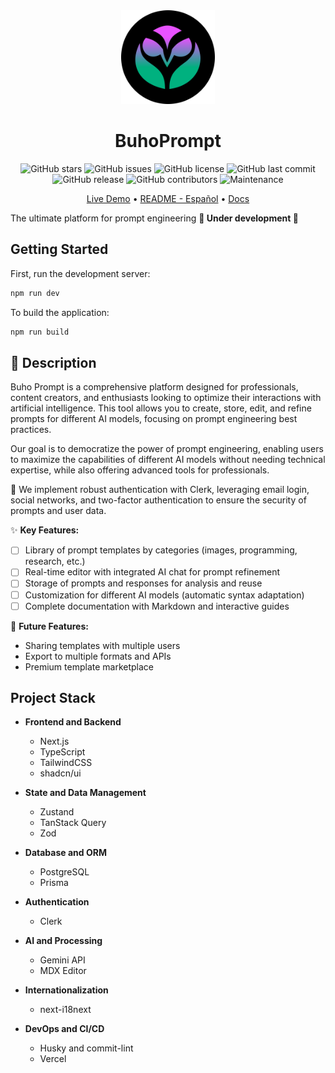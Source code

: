 <div align="center">

<img alt="BuhoPrompt" src="./public/buhoprompt-logo-dark.svg" width="150" />
<h1>BuhoPrompt</h1>

</div>

<div align="center">

<!--[GitHub forks](https://img.shields.io/github/forks/slydragonn/buhoprompt-app?style=social)-->

![GitHub stars](https://img.shields.io/github/stars/slydragonn/buhoprompt-app?style=social)
![GitHub issues](https://img.shields.io/github/issues/slydragonn/buhoprompt-app)
![GitHub license](https://img.shields.io/github/license/slydragonn/buhoprompt-app)
![GitHub last commit](https://img.shields.io/github/last-commit/slydragonn/buhoprompt-app)
![GitHub release](https://img.shields.io/github/v/release/slydragonn/buhoprompt-app)
![GitHub contributors](https://img.shields.io/github/contributors/slydragonn/buhoprompt-app)
![Maintenance](https://img.shields.io/badge/Maintained-Actively-green)

</div>

<div align="center">

[Live Demo](#) •
[README - Español](README.md) •
[Docs](#)

</div>

The ultimate platform for prompt engineering
**🚧 Under development 🚧**

## Getting Started

First, run the development server:

```bash
npm run dev
```

To build the application:

```bash
npm run build
```

## **📝 Description**

Buho Prompt is a comprehensive platform designed for professionals, content creators, and enthusiasts looking to optimize their interactions with artificial intelligence. This tool allows you to create, store, edit, and refine prompts for different AI models, focusing on prompt engineering best practices.

Our goal is to democratize the power of prompt engineering, enabling users to maximize the capabilities of different AI models without needing technical expertise, while also offering advanced tools for professionals.

🔐 We implement robust authentication with Clerk, leveraging email login, social networks, and two-factor authentication to ensure the security of prompts and user data.

✨ **Key Features:**

- [ ] Library of prompt templates by categories (images, programming, research, etc.)
- [ ] Real-time editor with integrated AI chat for prompt refinement
- [ ] Storage of prompts and responses for analysis and reuse
- [ ] Customization for different AI models (automatic syntax adaptation)
- [ ] Complete documentation with Markdown and interactive guides

🚀 **Future Features:**

- Sharing templates with multiple users
- Export to multiple formats and APIs
- Premium template marketplace

## Project Stack

- **Frontend and Backend**

  - Next.js
  - TypeScript
  - TailwindCSS
  - shadcn/ui

- **State and Data Management**

  - Zustand
  - TanStack Query
  - Zod

- **Database and ORM**

  - PostgreSQL
  - Prisma

- **Authentication**

  - Clerk

- **AI and Processing**

  - Gemini API
  - MDX Editor

- **Internationalization**

  - next-i18next

- **DevOps and CI/CD**

  - Husky and commit-lint
  - Vercel
